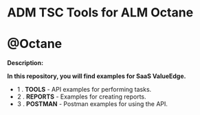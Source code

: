 # ADM TSC Tools for ALM Octane
# @Octane
__Description:__

__In this repository, you will find examples for SaaS ValueEdge.__

* 1 . __TOOLS__ - API examples for performing tasks. 
* 2 . __REPORTS__ - Examples for creating reports. 
* 3 . __POSTMAN__ -  Postman examples for using the API. 